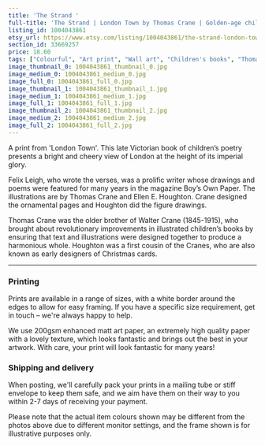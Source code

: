 ```yaml
---
title: 'The Strand '
full-title: 'The Strand | London Town by Thomas Crane | Golden-age children&#39;s illustration | Book print | Wall decor | Art for kids | Lowther Arcade'
listing_id: 1004043861
etsy_url: https://www.etsy.com/listing/1004043861/the-strand-london-town-by-thomas-crane?utm_source=site&utm_medium=api&utm_campaign=api
section_id: 33669257
price: 18.60
tags: ["Colourful", "Art print", "Wall art", "Children's books", "Thomas Crane", "Illustration", "Illustrated print", "Golden age", "London Town", "Art for kids", "Children's print", "Lowther Arcade", "The Strand"]
image_thumbnail_0: 1004043861_thumbnail_0.jpg
image_medium_0: 1004043861_medium_0.jpg
image_full_0: 1004043861_full_0.jpg
image_thumbnail_1: 1004043861_thumbnail_1.jpg
image_medium_1: 1004043861_medium_1.jpg
image_full_1: 1004043861_full_1.jpg
image_thumbnail_2: 1004043861_thumbnail_2.jpg
image_medium_2: 1004043861_medium_2.jpg
image_full_2: 1004043861_full_2.jpg
---
```

A print from &#39;London Town&#39;. This late Victorian book of children’s poetry presents a bright and cheery view of London at the height of its imperial glory. 

Felix Leigh, who wrote the verses, was a prolific writer whose drawings and poems were featured for many years in the magazine Boy’s Own Paper. The illustrations are by Thomas Crane and Ellen E. Houghton. Crane designed the ornamental pages and Houghton did the figure drawings. 

Thomas Crane was the older brother of Walter Crane (1845-1915), who brought about revolutionary improvements in illustrated children’s books by ensuring that text and illustrations were designed together to produce a harmonious whole. Houghton was a first cousin of the Cranes, who are also known as early designers of Christmas cards.

---

### Printing

Prints are available in a range of sizes, with a white border around the edges to allow for easy framing. If you have a specific size requirement, get in touch – we&#39;re always happy to help.

We use 200gsm enhanced matt art paper, an extremely high quality paper with a lovely texture, which looks fantastic and brings out the best in your artwork. With care, your print will look fantastic for many years!

### Shipping and delivery

When posting, we&#39;ll carefully pack your prints in a mailing tube or stiff envelope to keep them safe, and we aim have them on their way to you within 2-7 days of receiving your payment.

Please note that the actual item colours shown may be different from the photos above due to different monitor settings, and the frame shown is for illustrative purposes only.
